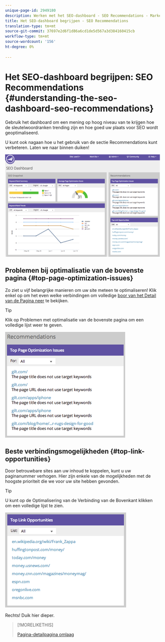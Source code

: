 ```yaml
---
unique-page-id: 2949180
description: Werken met het SEO-dashboard - SEO Recommendations - Marketo Docs - Productdocumentatie
title: Het SEO-dashboard begrijpen - SEO Recommendations
translation-type: tm+mt
source-git-commit: 37697e2d6f1d86a6cd1de5d567a3d384160415cb
workflow-type: tm+mt
source-wordcount: '156'
ht-degree: 0%

---
```



# Het SEO-dashboard begrijpen: SEO Recommendations {#understanding-the-seo-dashboard-seo-recommendations}

Gebruik het dashboard om een mening op hoog niveau van te krijgen hoe de sleutelwoordranken trending zijn en hoe goed uw plaats voor SEO wordt geoptimaliseerd.

U kunt ook nagaan hoe u het gebruik van de sectie Recommendations kunt verbeteren. Laten we naar binnen duiken!

![](assets/image2014-9-17-21-3a39-3a57.png)

## Problemen bij optimalisatie van de bovenste pagina {#top-page-optimization-issues}

Zo ziet u vijf belangrijke manieren om uw site meteen te optimaliseren! Klik enkel op om het even welke verbindingen om volledige [boor van het Detail van de Pagina neer](/help/marketo/product-docs/additional-apps/seo/pages/seo-using-the-page-detail-drill-down.md) te bekijken.

>[!TIP]
>
>Klik op Problemen met optimalisatie van de bovenste pagina om een volledige lijst weer te geven.

![](assets/image2014-9-17-21-3a40-3a52.png)

## Beste verbindingsmogelijkheden {#top-link-opportunities}

Door betrouwbare sites aan uw inhoud te koppelen, kunt u uw paginanummer verhogen. Hier zijn enkele van de mogelijkheden met de hoogste prioriteit die we voor uw site hebben gevonden.

>[!TIP]
>
>U kunt op de Optimalisering van de Verbinding van de Bovenkant klikken om een volledige lijst te zien.

![](assets/image2014-9-17-21-3a41-3a17.png)

Rechts! Duik hier dieper.

>[!MORELIKETHIS]
>
>[Pagina-detailpagina omlaag](../../../../product-docs/additional-apps/seo/pages/seo-using-the-page-detail-drill-down.md)
